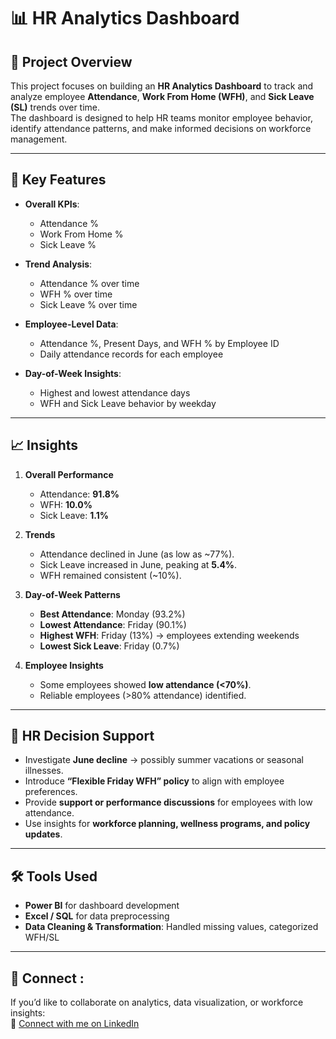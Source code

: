# 📊 HR Analytics Dashboard

## 🔎 Project Overview
This project focuses on building an **HR Analytics Dashboard** to track and analyze employee **Attendance**, **Work From Home (WFH)**, and **Sick Leave (SL)** trends over time.  
The dashboard is designed to help HR teams monitor employee behavior, identify attendance patterns, and make informed decisions on workforce management.

---

## 🚀 Key Features
- **Overall KPIs**:  
  - Attendance %  
  - Work From Home %  
  - Sick Leave %  

- **Trend Analysis**:  
  - Attendance % over time  
  - WFH % over time  
  - Sick Leave % over time  

- **Employee-Level Data**:  
  - Attendance %, Present Days, and WFH % by Employee ID  
  - Daily attendance records for each employee  

- **Day-of-Week Insights**:  
  - Highest and lowest attendance days  
  - WFH and Sick Leave behavior by weekday  

---

## 📈 Insights
1. **Overall Performance**  
   - Attendance: **91.8%**  
   - WFH: **10.0%**  
   - Sick Leave: **1.1%**

2. **Trends**  
   - Attendance declined in June (as low as ~77%).  
   - Sick Leave increased in June, peaking at **5.4%**.  
   - WFH remained consistent (~10%).  

3. **Day-of-Week Patterns**  
   - **Best Attendance**: Monday (93.2%)  
   - **Lowest Attendance**: Friday (90.1%)  
   - **Highest WFH**: Friday (13%) → employees extending weekends  
   - **Lowest Sick Leave**: Friday (0.7%)  

4. **Employee Insights**  
   - Some employees showed **low attendance (<70%)**.  
   - Reliable employees (>80% attendance) identified.  

---

## 🎯 HR Decision Support
- Investigate **June decline** → possibly summer vacations or seasonal illnesses.  
- Introduce **“Flexible Friday WFH” policy** to align with employee preferences.  
- Provide **support or performance discussions** for employees with low attendance.  
- Use insights for **workforce planning, wellness programs, and policy updates**.  

---

## 🛠 Tools Used
- **Power BI** for dashboard development  
- **Excel / SQL** for data preprocessing  
- **Data Cleaning & Transformation**: Handled missing values, categorized WFH/SL  

---

## 🤝 Connect : 
If you’d like to collaborate on analytics, data visualization, or workforce insights:  
🔗 [Connect with me on LinkedIn]([your-linkedin-profile](https://www.linkedin.com/in/lad-bhumi/))  
